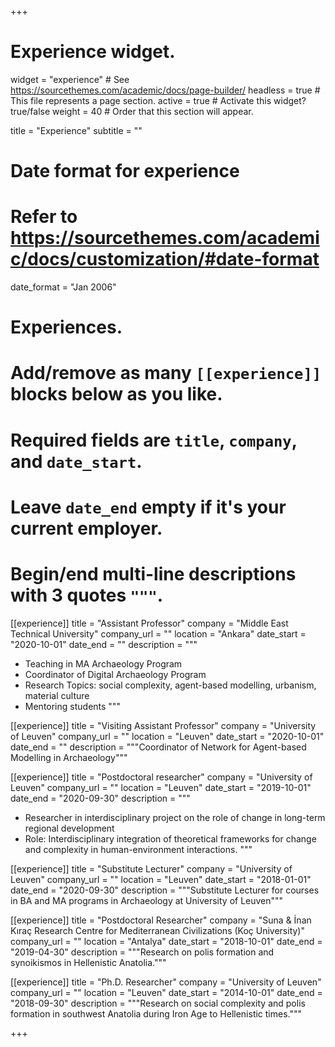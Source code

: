 +++
# Experience widget.
widget = "experience"  # See https://sourcethemes.com/academic/docs/page-builder/
headless = true  # This file represents a page section.
active = true  # Activate this widget? true/false
weight = 40  # Order that this section will appear.

title = "Experience"
subtitle = ""

# Date format for experience
#   Refer to https://sourcethemes.com/academic/docs/customization/#date-format
date_format = "Jan 2006"

# Experiences.
#   Add/remove as many `[[experience]]` blocks below as you like.
#   Required fields are `title`, `company`, and `date_start`.
#   Leave `date_end` empty if it's your current employer.
#   Begin/end multi-line descriptions with 3 quotes `"""`.
[[experience]]
  title = "Assistant Professor"
  company = "Middle East Technical University"
  company_url = ""
  location = "Ankara"
  date_start = "2020-10-01"
  date_end = ""
  description = """
  * Teaching in MA Archaeology Program
  * Coordinator of Digital Archaeology Program  
  * Research Topics: social complexity, agent-based modelling, urbanism,  material culture
  * Mentoring students
  """

[[experience]]
  title = "Visiting Assistant Professor"
  company = "University of Leuven"
  company_url = ""
  location = "Leuven"
  date_start = "2020-10-01"
  date_end = ""
  description = """Coordinator of Network for Agent-based Modelling in Archaeology"""
  
[[experience]]
  title = "Postdoctoral researcher"
  company = "University of Leuven"
  company_url = ""
  location = "Leuven"
  date_start = "2019-10-01"
  date_end = "2020-09-30"
  description = """
  * Researcher in interdisciplinary project on the role of change in long-term regional development
  * Role: Interdisciplinary integration of theoretical frameworks for  change and complexity in human-environment interactions.
  """
  
[[experience]]
  title = "Substitute Lecturer"
  company = "University of Leuven"
  company_url = ""
  location = "Leuven"
  date_start = "2018-01-01"
  date_end = "2020-09-30"
  description = """Substitute Lecturer for courses in BA and MA programs in Archaeology at University of Leuven"""

[[experience]]
  title = "Postdoctoral Researcher"
  company = "Suna & İnan Kıraç Research Centre for Mediterranean Civilizations (Koç University)"
  company_url = ""
  location = "Antalya"
  date_start = "2018-10-01"
  date_end = "2019-04-30"
  description = """Research on polis formation and synoikismos in Hellenistic Anatolia."""

[[experience]]
  title = "Ph.D. Researcher"
  company = "University of Leuven"
  company_url = ""
  location = "Leuven"
  date_start = "2014-10-01"
  date_end = "2018-09-30"
  description = """Research on social complexity and polis formation in southwest Anatolia during Iron Age to Hellenistic times."""

+++
